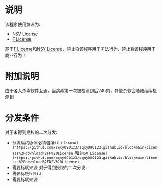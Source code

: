 
# 说明
该程序使用协议为:
- [NSV License](https://github.com/sqxy090123/sqxy090123.github.io/blob/main/licenses%2Fdownload%2FNSV%20License)
- [F License](https://github.com/sqxy090123/sqxy090123.github.io/blob/main/licenses%2Fdownload%2FF%20License)

基于[F License](https://github.com/sqxy090123/sqxy090123.github.io/blob/main/licenses%2Fdownload%2FF%20License)和[NSV License](https://github.com/sqxy090123/sqxy090123.github.io/blob/main/licenses%2Fdownload%2FNSV%20License)，禁止将该程序用于非法行为，禁止将该程序用于商业行为！


# 附加说明
由于各大杀毒软件互通，当病毒第一次被检测到后24h内，其他杀软会陆陆续续检测到

# 分发条件
对于未得到授权的二次分发:
- 分发后的协议必须包括`[F License](https://github.com/sqxy090123/sqxy090123.github.io/blob/main/licenses%2Fdownload%2FF%20License)`和```[NSV License](https://github.com/sqxy090123/sqxy090123.github.io/blob/main/licenses%2Fdownload%2FNSV%20License)```
- 需要标明来源
对于得到授权的二次分发:
- 需要标明`许可id`
- 需要标明来源
